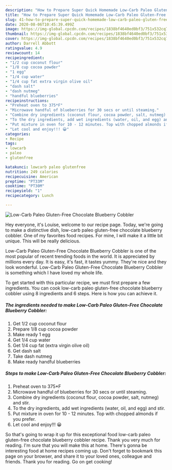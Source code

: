 ```yaml
---
description: "How to Prepare Super Quick Homemade Low-Carb Paleo Gluten-Free Chocolate Blueberry Cobbler"
title: "How to Prepare Super Quick Homemade Low-Carb Paleo Gluten-Free Chocolate Blueberry Cobbler"
slug: 41-how-to-prepare-super-quick-homemade-low-carb-paleo-gluten-free-chocolate-blueberry-cobbler
date: 2020-08-06T10:45:39.499Z
image: https://img-global.cpcdn.com/recipes/1838bf4640ed0bf3/751x532cq70/low-carb-paleo-gluten-free-chocolate-blueberry-cobbler-recipe-main-photo.jpg
thumbnail: https://img-global.cpcdn.com/recipes/1838bf4640ed0bf3/751x532cq70/low-carb-paleo-gluten-free-chocolate-blueberry-cobbler-recipe-main-photo.jpg
cover: https://img-global.cpcdn.com/recipes/1838bf4640ed0bf3/751x532cq70/low-carb-paleo-gluten-free-chocolate-blueberry-cobbler-recipe-main-photo.jpg
author: Darrell Abbott
ratingvalue: 4.9
reviewcount: 14
recipeingredient:
- "1/2 cup coconut flour"
- "1/8 cup cocoa powder"
- "1 egg"
- "1/4 cup water"
- "1/4 cup fat extra virgin olive oil"
- "dash salt"
- "dash nutmeg"
- "handful blueberries"
recipeinstructions:
- "Preheat oven to 375*F"
- "Microwave handful of blueberries for 30 secs or until steaming."
- "Combine dry ingredients (coconut flour, cocoa powder, salt, nutmeg) and stir."
- "To the dry ingredients, add wet ingredients (water, oil, and egg) and stir."
- "Put mixture in oven for 10 - 12 minutes. Top with chopped almonds if you prefer."
- "Let cool and enjoy!!! 😀"
categories:
- Recipe
tags:
- lowcarb
- paleo
- glutenfree

katakunci: lowcarb paleo glutenfree 
nutrition: 249 calories
recipecuisine: American
preptime: "PT33M"
cooktime: "PT30M"
recipeyield: "1"
recipecategory: Lunch

---
```



![Low-Carb Paleo Gluten-Free Chocolate Blueberry Cobbler](https://img-global.cpcdn.com/recipes/1838bf4640ed0bf3/751x532cq70/low-carb-paleo-gluten-free-chocolate-blueberry-cobbler-recipe-main-photo.jpg)

Hey everyone, it's Louise, welcome to our recipe page. Today, we're going to make a distinctive dish, low-carb paleo gluten-free chocolate blueberry cobbler. One of my favorites food recipes. For mine, I will make it a little bit unique. This will be really delicious.

Low-Carb Paleo Gluten-Free Chocolate Blueberry Cobbler is one of the most popular of recent trending foods in the world. It is appreciated by millions every day. It is easy, it's fast, it tastes yummy. They're nice and they look wonderful. Low-Carb Paleo Gluten-Free Chocolate Blueberry Cobbler is something which I have loved my whole life.




To get started with this particular recipe, we must first prepare a few ingredients. You can cook low-carb paleo gluten-free chocolate blueberry cobbler using 8 ingredients and 6 steps. Here is how you can achieve it.

##### The ingredients needed to make Low-Carb Paleo Gluten-Free Chocolate Blueberry Cobbler:

1. Get 1/2 cup coconut flour
1. Prepare 1/8 cup cocoa powder
1. Make ready 1 egg
1. Get 1/4 cup water
1. Get 1/4 cup fat (extra virgin olive oil)
1. Get dash salt
1. Take dash nutmeg
1. Make ready handful blueberries




##### Steps to make Low-Carb Paleo Gluten-Free Chocolate Blueberry Cobbler:

1. Preheat oven to 375*F
1. Microwave handful of blueberries for 30 secs or until steaming.
1. Combine dry ingredients (coconut flour, cocoa powder, salt, nutmeg) and stir.
1. To the dry ingredients, add wet ingredients (water, oil, and egg) and stir.
1. Put mixture in oven for 10 - 12 minutes. Top with chopped almonds if you prefer.
1. Let cool and enjoy!!! 😀




So that's going to wrap it up for this exceptional food low-carb paleo gluten-free chocolate blueberry cobbler recipe. Thank you very much for reading. I'm sure that you will make this at home. There's gonna be interesting food at home recipes coming up. Don't forget to bookmark this page on your browser, and share it to your loved ones, colleague and friends. Thank you for reading. Go on get cooking!

